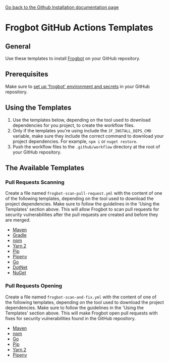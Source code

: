 [Go back to the Github Installation documentation page](../../install-github/README.md)
# Frogbot GitHub Actions Templates
## General
Use these templates to install [Frogbot](https://github.com/jfrog/frogbot/blob/master/README.md#frogbot) on your GitHub repository.

## Prerequisites
Make sure to [set up 'frogbot' environment and secrets](../../README.md#setting-up-frogbot-on-github-repositories) in
your GitHub repository.

## Using the Templates
1. Use the templates below, depending on the tool used to download dependencies for you project, to create the workflow files.
2. Only if the templates you're using include the `JF_INSTALL_DEPS_CMD` variable, make sure they include the correct command to download your project dependencies. For example, `npm i` or `nuget restore`. 
3. Push the workflow files to the `.github/workflow` directory at the root of your GitHub repository.

## The Available Templates
### Pull Requests Scanning

Create a file named `frogbot-scan-pull-request.yml` with the content of one of the following templates, depending on the
tool used to download the project dependencies. Make sure to follow the guidelines in the 'Using the Templates' section
above. This will allow Frogbot to scan pull requests for security vulnerabilities after the pull requests are created
and before they are merged.

- [Maven](scan-pull-request/frogbot-scan-pr-maven.yml)
- [Gradle](scan-pull-request/frogbot-scan-pr-gradle.yml)
- [npm](scan-pull-request/frogbot-scan-pr-npm.yml)
- [Yarn 2](scan-pull-request/frogbot-scan-pr-yarn.yml)
- [Pip](scan-pull-request/frogbot-scan-pr-pip.yml)
- [Pipenv](scan-pull-request/frogbot-scan-pr-pipenv.yml)
- [Go](scan-pull-request/frogbot-scan-pr-go.yml)
- [DotNet](scan-pull-request/frogbot-scan-pr-dotnet.yml)
- [NuGet](scan-pull-request/frogbot-scan-pr-nuget.yml)

### Pull Requests Opening

Create a file named `frogbot-scan-and-fix.yml` with the content of one of the following templates, depending on the tool
used to download the project dependencies. Make sure to follow the guidelines in the 'Using the Templates' section
above. This will make Frogbot open pull requests with fixes for security vulnerabilities found in the GitHub repository.

- [Maven](scan-and-fix/frogbot-scan-and-fix-maven.yml)
- [npm](scan-and-fix/frogbot-scan-and-fix-npm.yml)
- [Go](scan-and-fix/frogbot-scan-and-fix-go.yml)
- [Pip](scan-and-fix/frogbot-scan-and-fix-pip.yml)
- [Yarn 2](scan-and-fix/frogbot-scan-and-fix-yarn.yml)
- [Pipenv](scan-and-fix/frogbot-scan-and-fix-pipenv.yml)
